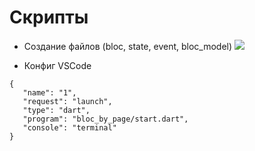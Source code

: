 # Скрипты

- Создание файлов (bloc, state, event, bloc_model)
![](https://github.com/Tsiuryn/scripts/blob/main/app/assets/create_bloc.gif)


- Конфиг VSCode
```
{
   "name": "1",
   "request": "launch",
   "type": "dart",
   "program": "bloc_by_page/start.dart",
   "console": "terminal"
}
```
